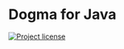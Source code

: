 # Dogma for Java

[![Project license](https://img.shields.io/badge/license-Public%20Domain-blue.svg)](https://unlicense.org)
